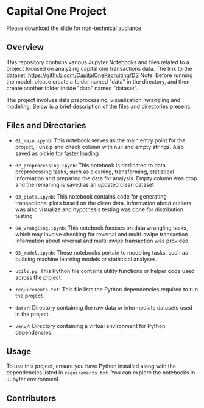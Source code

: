 # Capital One Project
Please download the slide for non-technical audiance  

## Overview
This repository contains various Jupyter Notebooks and files related to a project focused on analyzing capital one transactions data. 
The link to the dataset: https://github.com/CapitalOneRecruiting/DS
Note: Before running the model, please create a folder named "data" in the directory, and then create another folder inside "data" named "dataset".


The project involves data preprocessing, visualization, wrangling and modeling. Below is a brief description of the files and directories present:
## Files and Directories

- `01_main.ipynb`: 
This notebook serves as the main entry point for the project, I unzip and check column with null and empty strings.
Also saved as pickle for faster loading 
  
- `02_preprocessing.ipynb`: This notebook is dedicated to data preprocessing tasks, such as cleaning, transforming, statistical information and preparing the data for analysis.
Empty column was drop and the remaning is saved as an updated clean dataset 

- `03_plots.ipynb`: This notebook contains code for generating transactional plots based on the clean data.
Information about outliers was also visualize and hypothesis testing was done for distribution testing  

- `04_wrangling.ipynb`: This notebook focuses on data wrangling tasks, which may involve checking for reversal and multi-swipe transaction.
Information about reversal and multi-swipe transaction was provided 

- `05_model.ipynb`: These notebooks pertain to modeling tasks, such as building machine learning models or statistical analyses.

- `utils.py`: This Python file contains utility functions or helper code used across the project.

- `requirements.txt`: This file lists the Python dependencies required to run the project.

- `data/`: Directory containing the raw data or intermediate datasets used in the project.

- `venv/`: Directory containing a virtual environment for Python dependencies.

## Usage
To use this project, ensure you have Python installed along with the dependencies listed in `requirements.txt`. You can explore the notebooks in Jupyter environment. 

## Contributors
###